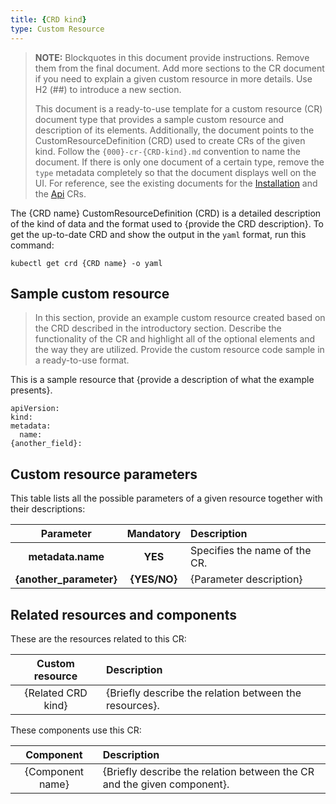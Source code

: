 ```yaml
---
title: {CRD kind}
type: Custom Resource
---
```


> **NOTE:** Blockquotes in this document provide instructions. Remove them from the final document. Add more sections to the CR document if you need to explain a given custom resource in more details. Use H2 (##) to introduce a new section.
>
> This document is a ready-to-use template for a custom resource (CR) document type that provides a sample custom resource and description of its elements. Additionally, the document points to the CustomResourceDefinition (CRD) used to create CRs of the given kind. Follow the `{000}-cr-{CRD-kind}.md` convention to name the document. If there is only one document of a certain type, remove the `type` metadata completely so that the document displays well on the UI.
For reference, see the existing documents for the [Installation](https://github.com/kyma-project/kyma/blob/master/docs/kyma/docs/040-cr-installation.md) and the [Api](https://github.com/kyma-project/kyma/blob/master/docs/api-gateway/docs/011-cr-api.md) CRs.

The {CRD name} CustomResourceDefinition (CRD) is a detailed description of the kind of data and the format used to {provide the CRD description}. To get the up-to-date CRD and show the output in the `yaml` format, run this command:

```
kubectl get crd {CRD name} -o yaml
```

## Sample custom resource

> In this section, provide an example custom resource created based on the CRD described in the introductory section. Describe the functionality of the CR and highlight all of the optional elements and the way they are utilized.
Provide the custom resource code sample in a ready-to-use format.

This is a sample resource that {provide a description of what the example presents}.

```
apiVersion:
kind:
metadata:
  name:
{another_field}:
```

## Custom resource parameters

This table lists all the possible parameters of a given resource together with their descriptions:


| Parameter   |      Mandatory      |  Description |
|:----------:|:-------------:|:------|
| **metadata.name** |    **YES**   | Specifies the name of the CR. |
| **{another_parameter}** |    **{YES/NO}**   | {Parameter description} |


## Related resources and components

These are the resources related to this CR:

| Custom resource |   Description |
|:----------:|:------|
| {Related CRD kind} |  {Briefly describe the relation between the resources}. |

These components use this CR:

| Component   |   Description |
|:----------:|:------|
| {Component name} |  {Briefly describe the relation between the CR and the given component}. |
